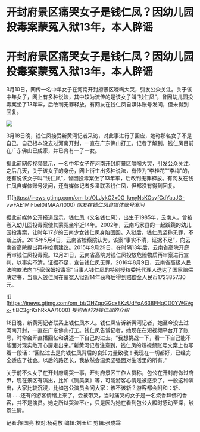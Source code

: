 # 开封府景区痛哭女子是钱仁凤？因幼儿园投毒案蒙冤入狱13年，本人辟谣

# 开封府景区痛哭女子是钱仁凤？因幼儿园投毒案蒙冤入狱13年，本人辟谣

3月10日，网传一名中年女子在河南开封府景区嚎啕大哭，引发公众关注。关于该中年女子，网上有多种说法，其中较为流传的是该女子叫“钱仁凤”，曾因幼儿园投毒案坐了13年牢，后改判无罪释放。有网友在钱仁凤自媒体账号发问，但未得到回复。

![](https://inews.gtimg.com/om_bt/OEDL_iNk7QoKVfDYYLkw3er81eh8rP4faHQ16HjCc4GEIAA/1000)

3月18日晚，钱仁凤接受新黄河记者采访，对此事进行了回应，她称那名女子不是自己，自己根本没去过河南开封，一直在广东佛山打工。记者了解到，钱仁凤目前在广东佛山已成家，并已育有一子一女。

据此前网传视频显示，一名中年女子在河南开封府景区嚎啕大哭，引发公众关注。之后几天，关于该女子的身份，网上衍生出多种说法，有传为“李桂花”“李梅”的，还有说该女子叫“钱仁凤”，曾因投毒案坐了13年牢，后改判无罪释放。有网友在钱仁凤自媒体账号发问，还有媒体记者多番联系钱仁凤，但都没有得到回复。

![](https://inews.gtimg.com/om_bt/OLJykC2x0G_kmyNsKOsyfCdYauJG-
vwFAE1MiFbel0iIMAA/1000) _网友在钱仁凤自媒体账号发问_

据此前媒体公开报道显示，钱仁凤（又名钱仁风），出生于1985年，云南人，曾被卷入幼儿园投毒案使其蒙冤坐牢近14年。2002年，云南巧家县的一起蹊跷的幼儿园投毒案，让时年17岁的云南少女钱仁凤身陷囹圄。入狱后，钱仁凤坚称无罪，不断上诉。2015年5月4日，云南省检察院认为，该案“事实不清，证据不足”，向云南省高院提出再审检察建议。2015年9月29日，在时隔13年后，云南省高院开庭再审钱仁凤投毒案。12月21日，云南省高院对钱仁凤投放危险物质再审案进行宣判，以事实不清，证据不足，宣告钱仁凤无罪。2016年8月9日，云南省高级人民法院依法向“巧家保姆投毒案”当事人钱仁凤的特别授权委托代理人送达了国家赔偿决定书，当事人钱仁凤在蒙冤入狱近14年获释后得到赔偿金人民币1723857.30元。

![](https://inews.gtimg.com/om_bt/OHZqpGGcx8KzUdYqA638FHqCD0YWGVgx-
tiBC3grKzhRkAA/1000) _搜狗百科对钱仁凤的介绍_

18日晚，新黄河记者联系上钱仁凤本人。钱仁凤告诉新黄河记者，她至今没去过河南开封，一直在广东佛山打工。钱仁凤告诉记者，她现在在短视频平台开了账号，时常会开直播回忆和讲述一下自己的过去。“我想挑战一下，看一下自己能不能面对现实敞开心扉走出来。”新黄河记者注意到，钱仁凤的短视频账号文案上也写着一段话：“回忆过去是向钱仁凤背后的良知力量致敬！我现在一切都好，已经完全适应了社会。以后的路还长，我依然会温柔坚强面对生活里的所有。”

关于前不久女子在开封府痛哭一事，开封府景区工作人员称，包公在开封府做过府尹，现在景区有演出，比如《铡美案》等，可能游客心情是被感染了。一般这种演出，大家比较沉浸，比如包公演员会问大家：该不该斩？游客都会附和：斩、斩……还有的游客情绪上来了，会被带哭，当时痛哭的女子是一名烧香拜佛的香客，并不是演员。她之所以哭泣不止，只是因为她在看到包公大殿时感动至深，触景生情。

记者:陈国亮 校对:杨荷放 编辑:刘玉红 剪辑:张成霖

